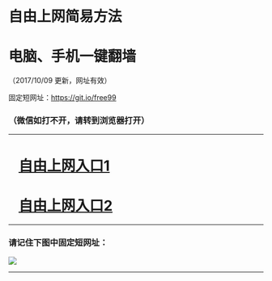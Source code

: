 ﻿# 自由上网简易方法

# 电脑、手机一键翻墙

（2017/10/09 更新，网址有效）

固定短网址：https://git.io/free99

### （微信如打不开，请转到浏览器打开）


***





# &nbsp;&nbsp; <a href="http://ft2289832404.fwq-tz-1001.info/fwqtz01.html?t=100900112079 " target="_blank">自由上网入口1</a>
# &nbsp;&nbsp; <a href="http://ft2940318087.fwq-tz-1002.info/fwqtz02.html?t=10090018543 " target="_blank">自由上网入口2</a>
***

### 请记住下图中固定短网址：

<img src="https://s3-us-west-2.amazonaws.com/fwq-1001/yjfq-20170905okok.png" /> 


***

